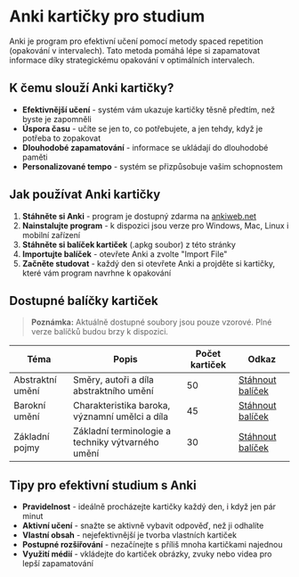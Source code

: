 # Anki kartičky pro studium

Anki je program pro efektivní učení pomocí metody spaced repetition (opakování v intervalech). Tato metoda pomáhá lépe si zapamatovat informace díky strategickému opakování v optimálních intervalech.

## K čemu slouží Anki kartičky?

- **Efektivnější učení** - systém vám ukazuje kartičky těsně předtím, než byste je zapomněli
- **Úspora času** - učíte se jen to, co potřebujete, a jen tehdy, když je potřeba to zopakovat
- **Dlouhodobé zapamatování** - informace se ukládají do dlouhodobé paměti
- **Personalizované tempo** - systém se přizpůsobuje vašim schopnostem

## Jak používat Anki kartičky

1. **Stáhněte si Anki** - program je dostupný zdarma na [ankiweb.net](https://apps.ankiweb.net/)
2. **Nainstalujte program** - k dispozici jsou verze pro Windows, Mac, Linux i mobilní zařízení
3. **Stáhněte si balíček kartiček** (.apkg soubor) z této stránky
4. **Importujte balíček** - otevřete Anki a zvolte "Import File"
5. **Začněte studovat** - každý den si otevřete Anki a projděte si kartičky, které vám program navrhne k opakování

## Dostupné balíčky kartiček

> **Poznámka:** Aktuálně dostupné soubory jsou pouze vzorové. Plné verze balíčků budou brzy k dispozici.

| Téma | Popis | Počet kartiček | Odkaz |
|------|-------|---------------|-------|
| Abstraktní umění | Směry, autoři a díla abstraktního umění | 50 | [Stáhnout balíček](abstraktni_umeni.apkg) |
| Barokní umění | Charakteristika baroka, významní umělci a díla | 45 | [Stáhnout balíček](barokni_umeni.apkg) |
| Základní pojmy | Základní terminologie a techniky výtvarného umění | 30 | [Stáhnout balíček](zakladni_pojmy.apkg) |

## Tipy pro efektivní studium s Anki

- **Pravidelnost** - ideálně procházejte kartičky každý den, i když jen pár minut
- **Aktivní učení** - snažte se aktivně vybavit odpověď, než ji odhalíte
- **Vlastní obsah** - nejefektivnější je tvorba vlastních kartiček
- **Postupné rozšiřování** - nezačínejte s příliš mnoha kartičkami najednou
- **Využití médií** - vkládejte do kartiček obrázky, zvuky nebo videa pro lepší zapamatování
